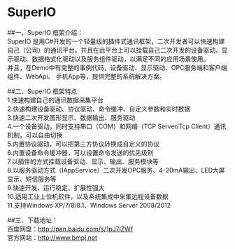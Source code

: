 # SuperIO
##一、SuperIO 框架介绍：<br>
    SuperIO 是用C#开发的一个轻量级的插件式通讯框架，二次开发者可以快速构建自己（公司）的通讯平台。并且在此平台上可以挂载自己二次开发的设备驱动、显示驱动、数据格式化驱动以及服务组件驱动，以满足不同的应用场景使用。<br>
    并且，在Demo中有完整的事例代码，设备驱动、显示驱动、OPC服务端和客户端组件、WebApi、
手机App等，提供完整的系统解决方案。<br>
   
##二、SuperIO 框架特点:<br>
1.快速构建自己的通讯数据采集平台<br>
2.快速构建设备驱动、协议驱动、命令缓冲、自定义参数和实时数据<br>
3.快速二次开发图形显示、数据输出、服务驱动<br>
4.一个设备驱动，同时支持串口（COM）和网络（TCP Server/Tcp Client）通讯机制，可以自由切换<br>
5.内置协议驱动，可以把第三方协议转换成自定义的协议<br>
6.内置设备命令缓冲器，可以设置命令发送的优先级别<br>
7.以插件的方式挂载设备驱动、显示、输出、服务模块等<br>
8.以服务驱动方式（IAppService）二次开发OPC服务、4-20mA输出、LED大屏显示、短信服务等<br>
9.快速开发、运行稳定、扩展性强大<br>
10.适用工业上位机软件，以及系统集成中采集远程设备数据<br>
11.支持Windows XP/7/8/8.1、Windows Server 2008/2012<br>

##三、下载地址：<br>
百度网盘：http://pan.baidu.com/s/1pJ7lZWf <br>
官方网站：http://www.bmpj.net
